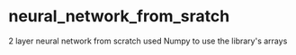 # neural_network_from_sratch
2 layer neural network from scratch
used Numpy to use the library's arrays
